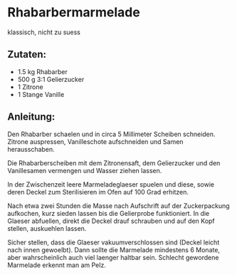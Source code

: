 Rhabarbermarmelade
===
klassisch, nicht zu suess

Zutaten:
---
- 1.5 kg Rhabarber
- 500 g 3:1 Gelierzucker
- 1  Zitrone
- 1 Stange Vanille

Anleitung:
---
Den Rhabarber schaelen und in circa 5 Millimeter Scheiben schneiden. Zitrone auspressen, Vanilleschote aufschneiden und Samen herausschaben.

Die Rhabarberscheiben mit dem Zitronensaft, dem Gelierzucker und den Vanillesamen vermengen und Wasser ziehen lassen.

In der Zwischenzeit leere Marmeladeglaeser spuelen und diese, sowie deren Deckel zum Sterilisieren im Ofen auf 100 Grad erhitzen.

Nach etwa zwei Stunden die Masse nach Aufschrift auf der Zuckerpackung aufkochen, kurz sieden lassen bis die Gelierprobe funktioniert. In die Glaeser abfuellen, direkt die Deckel drauf schrauben und auf den Kopf stellen, auskuehlen lassen.

Sicher stellen, dass die Glaeser vakuumverschlossen sind (Deckel leicht nach innen gewoelbt). Dann sollte die Marmelade mindestens 6 Monate, aber wahrscheinlich auch viel laenger haltbar sein. Schlecht gewordene Marmelade erkennt man am Pelz. 